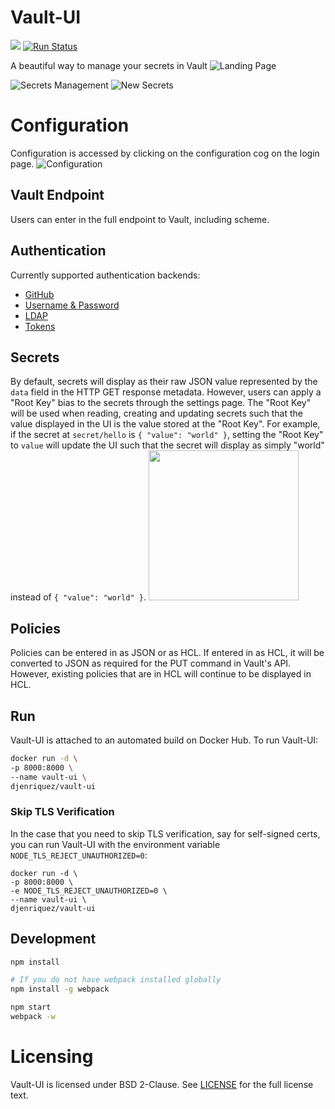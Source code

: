 # Vault-UI
[![](https://images.microbadger.com/badges/image/djenriquez/vault-ui.svg)](https://microbadger.com/images/djenriquez/vault-ui)
[![Run Status](https://api.shippable.com/projects/581e7826fbc68c0f00deb0ca/badge?branch=master)](https://app.shippable.com/projects/581e7826fbc68c0f00deb0ca)

A beautiful way to manage your secrets in Vault
![Landing Page](https://github.com/djenriquez/vault-ui/raw/master/images/Landing.jpg)

![Secrets Management](https://github.com/djenriquez/vault-ui/raw/master/images/Secrets.png)
![New Secrets](https://github.com/djenriquez/vault-ui/raw/master/images/NewSecret.png)

# Configuration
Configuration is accessed by clicking on the configuration cog on the login page.
![Configuration](https://github.com/djenriquez/vault-ui/raw/master/images/Config.png)
## Vault Endpoint
Users can enter in the full endpoint to Vault, including scheme.
## Authentication
Currently supported authentication backends:
- [GitHub](https://www.vaultproject.io/docs/auth/github.html)
- [Username & Password](https://www.vaultproject.io/docs/auth/userpass.html)
- [LDAP](https://www.vaultproject.io/docs/auth/ldap.html)
- [Tokens](https://www.vaultproject.io/docs/auth/token.html)

## Secrets
By default, secrets will display as their raw JSON value represented by the `data` field in the HTTP GET response metadata. However, users can apply a "Root Key" bias to the secrets through the settings page. The "Root Key" will be used when reading, creating and updating secrets such that the value displayed in the UI is the value stored at the "Root Key". For example, if the secret at `secret/hello` is `{ "value": "world" }`, setting the "Root Key" to `value` will update the UI such that the secret will display as simply "world" instead of `{ "value": "world" }`.
<img src="https://github.com/djenriquez/vault-ui/raw/master/images/RootKey.png" height="240">
## Policies
Policies can be entered in as JSON or as HCL. If entered in as HCL, it will be converted to JSON as required for the PUT command in Vault's API. However, existing policies that are in HCL will continue to be displayed in HCL.

## Run
Vault-UI is attached to an automated build on Docker Hub. To run Vault-UI:
```bash
docker run -d \
-p 8000:8000 \
--name vault-ui \
djenriquez/vault-ui
```

### Skip TLS Verification
In the case that you need to skip TLS verification, say for self-signed certs, you can run Vault-UI with the environment variable `NODE_TLS_REJECT_UNAUTHORIZED=0`:
```
docker run -d \
-p 8000:8000 \
-e NODE_TLS_REJECT_UNAUTHORIZED=0 \
--name vault-ui \
djenriquez/vault-ui
```

## Development
```sh
npm install

# If you do not have webpack installed globally
npm install -g webpack

npm start
webpack -w
```

# Licensing
Vault-UI is licensed under BSD 2-Clause. See [LICENSE](https://github.com/djenriquez/vault-ui/blob/master/LICENSE) for the full license text.
